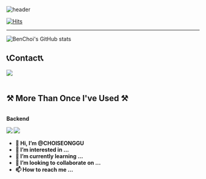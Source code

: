 ![header](https://capsule-render.vercel.app/api?type=wave&color=auto&height=300&section=header&text=Welcome%20BenChoi's%20GitHub&fontSize=55)

[![Hits](https://hits.seeyoufarm.com/api/count/incr/badge.svg?url=https%3A%2F%2Fgithub.com%2FCHOISEONGGU&count_bg=%2379C83D&title_bg=%23555555&icon=sketch.svg&icon_color=%23D6810E&title=hits&edge_flat=false)](https://hits.seeyoufarm.com)

-----
![BenChoi's GitHub stats](https://github-readme-stats.vercel.app/api?username=CHOISEONGGU&show_icons=true&theme=radical)

## 📞Contact📞
<div style="display:flex; flex-directioin:row;">
    <a href="mailto:goobschoi@gmail.com">
    <img src="https://img.shields.io/badge/Gmail-EA4335?style=for-the-badge&logo=Gmail&logoColor=white">
    </a>
</div><br>

## ⚒️ More Than Once I've Used ⚒️
<div style="display:flex; flex-direction:column; align-items:flex-start;">
    <!-- Backend -->
    <p><strong>Backend</storing></p>
    <div>
        <img src="https://img.shields.io/badge/Java-007396?style=for-the-badge&logo=Java&logoColor=white">
        <img src="https://img.shields.io/badge/Sprin Boot-6DB33F?style=for-the-badge&logo=spring boot&logoColor=white">
    </div>

- 👋 Hi, I’m @CHOISEONGGU
- 👀 I’m interested in ...
- 🌱 I’m currently learning ...
- 💞️ I’m looking to collaborate on ...
- 📫 How to reach me ...
